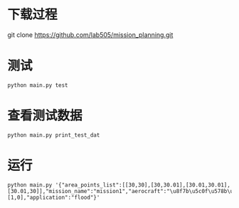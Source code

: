 # 下载过程

git clone https://github.com/lab505/mission_planning.git

# 测试
```
python main.py test
```

# 查看测试数据
```
python main.py print_test_dat
```

# 运行
```
python main.py '{"area_points_list":[[30,30],[30,30.01],[30.01,30.01],[30.01,30]],"mission_name":"mission1","aerocraft":"\u8f7b\u5c0f\u578b\u56fa\u5b9a\u7ffc\u65e0\u4eba\u673a","camera":"\u5927\u89c6\u573a\u7acb\u4f53\u6d4b\u7ed8\u76f8\u673a","ground_resolution_m":0.05,"forward_overlap":0.4,"sideway_overlap":0.6,"fly_direction":[1,0],"application":"flood"}'
```